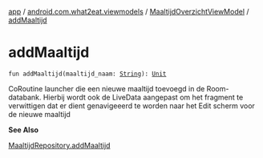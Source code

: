 [app](../../index.md) / [android.com.what2eat.viewmodels](../index.md) / [MaaltijdOverzichtViewModel](index.md) / [addMaaltijd](./add-maaltijd.md)

# addMaaltijd

`fun addMaaltijd(maaltijd_naam: `[`String`](https://kotlinlang.org/api/latest/jvm/stdlib/kotlin/-string/index.html)`): `[`Unit`](https://kotlinlang.org/api/latest/jvm/stdlib/kotlin/-unit/index.html)

CoRoutine launcher die een nieuwe maaltijd toevoegd in de Room-databank. Hierbij wordt ook de LiveData
aangepast om het fragment te verwittigen dat er dient genavigeeerd te worden naar het Edit scherm
voor de nieuwe maaltijd

**See Also**

[MaaltijdRepository.addMaaltijd](../../android.com.what2eat.repositories/-maaltijd-repository/add-maaltijd.md)

